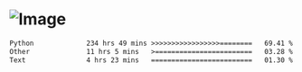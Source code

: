 # ![Image](https://github.com/user-attachments/assets/5f2d2b12-d836-424c-876f-cb0c9a5d9144)

<!--START_SECTION:waka-->

```txt
Python             234 hrs 49 mins >>>>>>>>>>>>>>>>>========   69.41 %
Other              11 hrs 5 mins   >========================   03.28 %
Text               4 hrs 23 mins   =========================   01.30 %
```

<!--END_SECTION:waka-->
